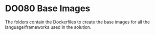 # DO080 Base Images 

The folders contain the Dockerfiles to create the base images for all
the language/frameworks used in the solution.
